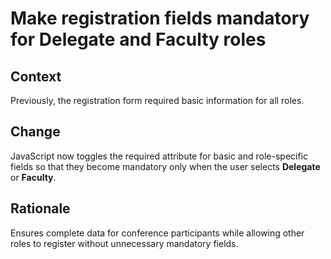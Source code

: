 # Make registration fields mandatory for Delegate and Faculty roles

## Context
Previously, the registration form required basic information for all roles.

## Change
JavaScript now toggles the required attribute for basic and role-specific fields so that they become mandatory only when the user selects **Delegate** or **Faculty**.

## Rationale
Ensures complete data for conference participants while allowing other roles to register without unnecessary mandatory fields.
